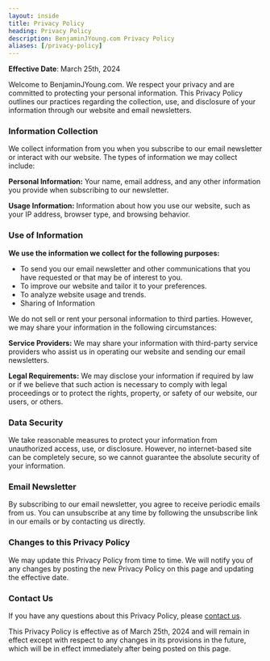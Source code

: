 ```yaml
---
layout: inside
title: Privacy Policy
heading: Privacy Policy
description: BenjaminJYoung.com Privacy Policy
aliases: [/privacy-policy]
---
```


**Effective Date**: March 25th, 2024

Welcome to BenjaminJYoung.com. We respect your privacy and are committed to protecting your personal information. This Privacy Policy outlines our practices regarding the collection, use, and disclosure of your information through our website and email newsletters.

### Information Collection ###

We collect information from you when you subscribe to our email newsletter or interact with our website. The types of information we may collect include:

**Personal Information:** Your name, email address, and any other information you provide when subscribing to our newsletter.

**Usage Information:** Information about how you use our website, such as your IP address, browser type, and browsing behavior.

### Use of Information ###

**We use the information we collect for the following purposes:**

  * To send you our email newsletter and other communications that you have requested or that may be of interest to you.
  * To improve our website and tailor it to your preferences.
  * To analyze website usage and trends.
  * Sharing of Information

We do not sell or rent your personal information to third parties. However, we may share your information in the following circumstances:

**Service Providers:** We may share your information with third-party service providers who assist us in operating our website and sending our email newsletters.

**Legal Requirements:** We may disclose your information if required by law or if we believe that such action is necessary to comply with legal proceedings or to protect the rights, property, or safety of our website, our users, or others.

### Data Security ###

We take reasonable measures to protect your information from unauthorized access, use, or disclosure. However, no internet-based site can be completely secure, so we cannot guarantee the absolute security of your information.

### Email Newsletter ###

By subscribing to our email newsletter, you agree to receive periodic emails from us. You can unsubscribe at any time by following the unsubscribe link in our emails or by contacting us directly.

### Changes to this Privacy Policy ###

We may update this Privacy Policy from time to time. We will notify you of any changes by posting the new Privacy Policy on this page and updating the effective date.

### Contact Us ###

If you have any questions about this Privacy Policy, please [contact us](/contact).

This Privacy Policy is effective as of March 25th, 2024 and will remain in effect except with respect to any changes in its provisions in the future, which will be in effect immediately after being posted on this page.